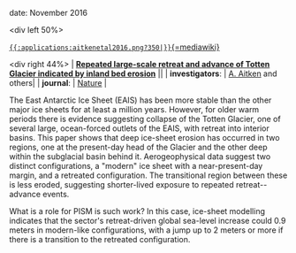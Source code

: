 date: November 2016

\<div left 50%\>

[`{{:applications:aitkenetal2016.png?350|}}`{=mediawiki}](http://dx.doi.org/10.1038/nature17447)


\<div right 44%\> \| **[Repeated large-scale retreat and advance of
Totten Glacier indicated by inland bed
erosion](http://dx.doi.org/10.1038/nature17447)** \|\| \|
**investigators**: \| [A.
Aitken](https://www.researchgate.net/profile/Alan_Aitken) and
others\| \| **journal**: \|
[Nature](http://www.nature.com/nature) \|

The East Antarctic Ice Sheet (EAIS) has been more stable than the other
major ice sheets for at least a million years. However, for older warm
periods there is evidence suggesting collapse of the Totten Glacier, one
of several large, ocean-forced outlets of the EAIS, with retreat into
interior basins. This paper shows that deep ice-sheet erosion has
occurred in two regions, one at the present-day head of the Glacier and
the other deep within the subglacial basin behind it. Aerogeophysical
data suggest two distinct configurations, a \"modern\" ice sheet with a
near-present-day margin, and a retreated configuration. The transitional
region between these is less eroded, suggesting shorter-lived exposure
to repeated retreat--advance events.

What is a role for PISM is such work? In this case, ice-sheet modelling
indicates that the sector\'s retreat-driven global sea-level increase
could 0.9 meters in modern-like configurations, with a jump up to 2
meters or more if there is a transition to the retreated configuration.



